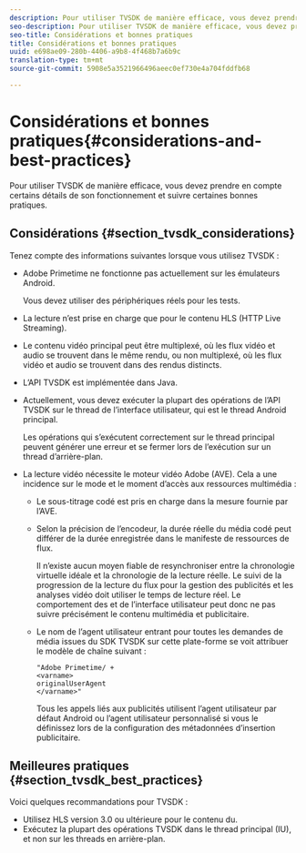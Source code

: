 ```yaml
---
description: Pour utiliser TVSDK de manière efficace, vous devez prendre en compte certains détails de son fonctionnement et suivre certaines bonnes pratiques.
seo-description: Pour utiliser TVSDK de manière efficace, vous devez prendre en compte certains détails de son fonctionnement et suivre certaines bonnes pratiques.
seo-title: Considérations et bonnes pratiques
title: Considérations et bonnes pratiques
uuid: e698ae09-280b-4406-a9b8-4f468b7a6b9c
translation-type: tm+mt
source-git-commit: 5908e5a3521966496aeec0ef730e4a704fddfb68

---
```



# Considérations et bonnes pratiques{#considerations-and-best-practices}

Pour utiliser TVSDK de manière efficace, vous devez prendre en compte certains détails de son fonctionnement et suivre certaines bonnes pratiques.

## Considérations {#section_tvsdk_considerations}

Tenez compte des informations suivantes lorsque vous utilisez TVSDK :

* Adobe Primetime ne fonctionne pas actuellement sur les émulateurs Android.

   Vous devez utiliser des périphériques réels pour les tests.
* La lecture n’est prise en charge que pour le contenu HLS (HTTP Live Streaming).
* Le contenu vidéo principal peut être multiplexé, où les flux vidéo et audio se trouvent dans le même rendu, ou non multiplexé, où les flux vidéo et audio se trouvent dans des rendus distincts.
* L’API TVSDK est implémentée dans Java.
* Actuellement, vous devez exécuter la plupart des opérations de l’API TVSDK sur le thread de l’interface utilisateur, qui est le thread Android principal.

   Les opérations qui s’exécutent correctement sur le thread principal peuvent générer une erreur et se fermer lors de l’exécution sur un thread d’arrière-plan.
* La lecture vidéo nécessite le moteur vidéo Adobe (AVE). Cela a une incidence sur le mode et le moment d’accès aux ressources multimédia :

   * Le sous-titrage codé est pris en charge dans la mesure fournie par l’AVE.
   * Selon la précision de l’encodeur, la durée réelle du média codé peut différer de la durée enregistrée dans le manifeste de ressources de flux.

      Il n’existe aucun moyen fiable de resynchroniser entre la chronologie virtuelle idéale et la chronologie de la lecture réelle. Le suivi de la progression de la lecture du flux pour la gestion des publicités et les analyses vidéo doit utiliser le temps de lecture réel. Le comportement des  et de l’interface utilisateur peut donc ne pas suivre précisément le contenu multimédia et publicitaire.
   * Le nom de l’agent utilisateur entrant pour toutes les demandes de média issues du SDK TVSDK sur cette plate-forme se voit attribuer le modèle de chaîne suivant :

      ```
      "Adobe Primetime/ + 
      <varname>
      originalUserAgent
      </varname>" 
      ```

      Tous les appels liés aux publicités utilisent l’agent utilisateur par défaut Android ou l’agent utilisateur personnalisé si vous le définissez lors de la configuration des métadonnées d’insertion publicitaire.

## Meilleures pratiques {#section_tvsdk_best_practices}

Voici quelques recommandations pour TVSDK :

* Utilisez HLS version 3.0 ou ultérieure pour le contenu  du.
* Exécutez la plupart des opérations TVSDK dans le thread principal (IU), et non sur les threads en arrière-plan.
